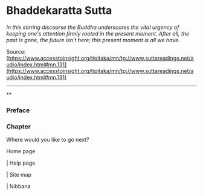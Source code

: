 # Bhaddekaratta Sutta

*In this stirring discourse the Buddha underscores the vital urgency of keeping one's attention firmly rooted in the present moment. After all, the past is gone, the future isn't here; this present moment is all we have.*

Source: [https://www.accesstoinsight.org/tipitaka/mn/tp://www.suttareadings.net/audio/index.html#mn.131](https://www.accesstoinsight.org/tipitaka/mn/tp://www.suttareadings.net/audio/index.html#mn.131)

---

**

### Preface

### Chapter

Where would you like to go next?

Home page

| Help page

| Site map

| Nibbana